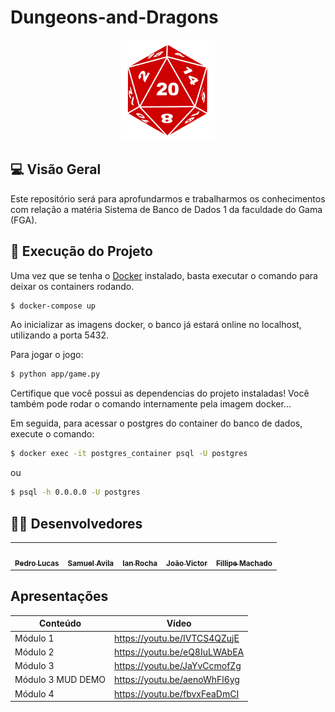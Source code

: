 # Dungeons-and-Dragons

<p align="center">
  <img width="150" src="images/d20.png">
</p>

 ##  💻 Visão Geral
 
Este repositório será para aprofundarmos e trabalharmos os conhecimentos com relação a matéria Sistema de Banco de Dados 1 da faculdade do Gama (FGA).

## 🧙 Execução do Projeto

Uma vez que se tenha o [Docker](https://docs.docker.com/engine/install/) instalado, basta executar o comando para deixar os containers rodando.

```bash
$ docker-compose up
```

Ao inicializar as imagens docker, o banco já estará online no localhost, utilizando a porta 5432.

Para jogar o jogo:

```bash
$ python app/game.py
```

Certifique que você possui as dependencias do projeto instaladas!
Você também pode rodar o comando internamente pela imagem docker...

Em seguida, para acessar o postgres do container do banco de dados, execute o comando:

```bash
$ docker exec -it postgres_container psql -U postgres
```
ou

```bash
$ psql -h 0.0.0.0 -U postgres
```


## 👨‍💻 Desenvolvedores

<table>
	<tr>
    <td align="center"><a href="https://github.com/PedroLSF"><img src="https://avatars.githubusercontent.com/u/85000470?v=4" width="100px;" alt=""/><br /><sub><b>Pedro Lucas</b></sub></a><br /><a href="[https://github.com/AnaCarolinaRodriguesLeite](https://github.com/PedroLSF)"></a></td>
    <td align="center"><a href="https://github.com/samuelfavila"><img src="https://avatars.githubusercontent.com/u/53478066?v=4" width="100px;" alt=""/><br /><sub><b>Samuel Avila</b></sub></a><br /><a href="https://github.com/samuelfavila"></a></td>
    <td align="center"><a href="https://github.com/IanPSRocha"><img src="https://avatars.githubusercontent.com/u/42422835?v=4" width="100px;" alt=""/><br /><sub><b>Ian Rocha</b></sub></a><br /><a href="https://github.com/IanPSRocha"></a></td>
    <td align="center"><a href="https://github.com/jvBatista"><img src="https://avatars.githubusercontent.com/u/72669616?v=4" width="100px;" alt=""/><br /><sub><b>João Victor</b></sub></a><br /><a href="https://github.com/jvBatista"></a></td>
    <td align="center"><a href="https://github.com/fmaachadoo"><img src="https://avatars.githubusercontent.com/u/40258400?v=4" width="100px;" alt=""/><br /><sub><b>Fillipe Machado</b></sub></a><br /><a href="https://github.com/fmaachadoo"></a></td>
	</tr>
</table>

## Apresentações

  |Conteúdo|Vídeo| 
  |----|------|
  |Módulo 1|https://youtu.be/IVTCS4QZujE|
  |Módulo 2|https://youtu.be/eQ8IuLWAbEA|
  |Módulo 3|https://youtu.be/JaYvCcmofZg|
  |Módulo 3 MUD DEMO|https://youtu.be/aenoWhFl6yg|
  |Módulo 4 |https://youtu.be/fbvxFeaDmCI|


